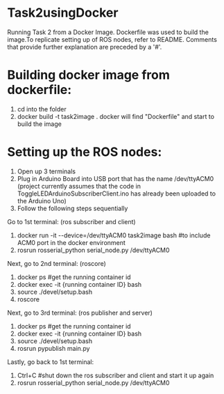 # Task2usingDocker
Running Task 2 from a Docker Image. Dockerfile was used to build the image.To replicate setting up of ROS nodes, refer to README.
Comments that provide further explanation are preceded by a '#'.


# Building docker image from dockerfile:

1) cd into the folder
2) docker build -t task2image .
docker will find "Dockerfile" and start to build the image



# Setting up the ROS nodes:

1) Open up 3 terminals
2) Plug in Arduino Board into USB port that has the name /dev/ttyACM0 (project currently assumes that the code in ToggleLEDArduinoSubscriberClient.ino has already been uploaded to the Arduino Uno)
3) Follow the following steps sequentially

Go to 1st terminal: (ros subscriber and client)
1) docker run -it --device=/dev/ttyACM0 task2image bash  #to include ACM0 port in the docker environment
2) rosrun rosserial_python serial_node.py /dev/ttyACM0

Next, go to 2nd terminal: (roscore)
1) docker ps #get the running container id
2) docker exec -it {running container ID} bash
3) source ./devel/setup.bash
4) roscore

Next, go to 3rd terminal: (ros publisher and server)
1) docker ps #get the running container id
2) docker exec -it {running container ID} bash
3) source ./devel/setup.bash
4) rosrun pypublish main.py

Lastly, go back to 1st terminal:
1) Ctrl+C #shut down the ros subscriber and client and start it up again
2) rosrun rosserial_python serial_node.py /dev/ttyACM0
